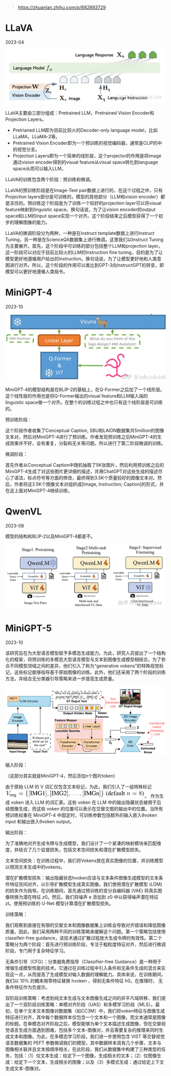> https://zhuanlan.zhihu.com/p/682893729



# LLaVA

2023-04



![image-20240317162339041](images/image-20240317162339041.png)

LLaVA主要由三部分组成：Pretrained LLM，Pretrained Vision Encoder和Projection Layers。

* Pretrianed LLM即为目前比较火的Decoder-only language model，比如LLaMA，LLaMA-2等。
* Pretrained Vision Encoder即为一个预训练的视觉编码器，通常是CLIP的中的视觉分支。
* Projection Layers即为一个简单的线形层，这个projector的作用是将image通过vision encoder得到的visual feature从visual space转化到language space从而可以输入LLM。

LLaVA的训练包含两个阶段：预训练和微调。

LLaVA的预训练阶段是在Image-Text pair数据上进行的，在这个过程之中，只有Projection layers部分是可训练的，模型的其他部分（LLM和vision encoder）都是冻住的。预训练这个阶段是为了训练一个较好的projection layer可以将visual feature映射到linguistic space。换句话说，为了让vision encoder的output space和LLM的input space实现一个对齐。这个阶段结束之后模型获得了一个初步的理解图像的能力。

LLaVA的微调阶段分为两种，一种是在instruct template数据上进行Instruct Tuning，另一种是在ScienceQA数据集上进行微调。这里我们以Instruct Tuning为主要展开。首先，这个阶段中可训练的部分包括整个LLM和projection layer。这一阶段可以对应于目前比较火的LLM的Instruction fine tuning，目的是为了让模型更好地遵循用户给出的Instruction。换句话说，为了让模型更好地和人类意图进行对齐。所以，这个阶段的作用可以类比到GPT-3向InstructGPT的转变，即模型可以更好地遵循人类指令。



# MiniGPT-4

2023-10



![image-20240317162642601](images/image-20240317162642601.png)

MiniGPT-4的模型结构是在BLIP-2的基础上，在Q-Former之后加了一个线形层。这个线性层的作用也是将Q-Former输出的visual feature和LLM输入端的linguistic space做一个对齐。在整个的训练过程之中也只有这个线形层是可训练的。

预训练阶段：

这个阶段作者收集了Conceptual Caption, SBU和LAION数据集共5million的图像文本对，然后对MiniGPT-4进行了预训练。作者发现预训练之后MiniGPT-4的生成效果并不好，会有重复，分裂和无关等问题。所以进行了第二阶段微调的训练。

微调阶段：

首先作者从Conceptual Caption中随机抽取了5K张图片，然后利用预训练之后的MiniGPT-4生成了对这些图片更详细的描述，并用ChatGPT对这些生成的描述尽心了语法，标点符号等方面的修改，最终得到3.5K个质量较好的图像文本对。然后，作者将这3.5K个图像文本对组织成[Image, Instruction; Caption]的形式，并在这上面对MiniGPT-4继续训练。



# QwenVL

2023-08

模型的结构和BLIP-2以及MiniGPT-4都差不。



![image-20240317163359802](images/image-20240317163359802.png)

# MiniGPT-5

2023-10



该研究旨在为大型语言模型赋予多模态生成能力。为此，研究人员提出了一个结构化的框架，将预训练的多模态大型语言模型与文本到图像生成模型相结合。为了弥合不同模型领域之间的差异，他们引入了称为“generative vokens”的特殊视觉标记，这些标记能够指导基于原始图像的训练。此外，他们还采用了两个阶段的训练方法，并结合无分类器引导策略来进一步提高生成质量。

![image-20240317190809286](images/image-20240317190809286.png)



输入阶段：

（这部分其实就是MiniGPT-4，然后添加n个图片token）

由于原始 LLM 的 V 词汇仅包含文本标记，为此，我们引入了一组特殊标记 ![image-20240317193222084](images/image-20240317193222084.png)。 作为生成 voken 进入 LLM 的词汇表。这些 voken 在 LLM 中的输出隐藏状态被用于后续图像生成，而这些 voken 的位置可以表示在交替文图的输出中的位置。当所有预训练权重在 MiniGPT-4 中固定时，可训练参数包括额外的输入嵌入θvoken input 和输出嵌入θvoken output。



输出阶段：

为了准确地对齐生成令牌与生成模型，我们设计了一个紧凑的映射模块来匹配维度，并结合了几个监督损失，包括文本空间损失和潜在扩散模型损失。

文本空间损失：在训练过程中，我们将Vokens放在真实图像的位置，并训练模型以预测文本生成中的vokens。

潜在扩散模型损失：输出隐藏状态hvoken应该与文本条件图像生成模型的文本条件特征空间对齐，以引导扩散模型生成真实图像。我们使用潜在扩散模型 (LDM) 的损失作为指导。在训练期间，首先通过预训练的变分自编码器 (VAE) 将真实图像转换为潜在特征 z0。然后，我们将噪声 e 添加到 z0 中以获得噪声潜在特征 zt。使用预训练的 U-Net 模型计算潜在扩散模型损失。



训练策略：

我们观察到直接在有限的交替文本和图像数据集上训练会导致对齐错误和降低图像质量。因此，我们采用两种不同的训练策略来缓解这个问题。第一个策略包括使用classifeir-free guidance，该技术通过扩散过程放大生成令牌的有效性。第二个策略分为两个阶段：首先进行预训练阶段，专注于粗粒度特征对齐，然后进行微调阶段，专门用于复杂特征学习。

无条件引导（CFG）：分类器免费指导（Classifier-free Guidance）是一种用于增强生成模型性能的技术。它通过在训练过程中引入条件和无条件生成的混合来实现这一点，从而提高了生成模型对输入数据的理解能力。具体来说，在训练期间，我们以 10% 的概率用零特征替换 hvoken ，得到无条件特征 h0。在推理时， 无条件特征作为负提示。

双阶段训练策略：考虑到纯文本生成与文本图像生成之间的非平凡域转移，我们提出了一个双阶段训练策略：单模对齐阶段（UAS）和多模学习阶段（MLS）。最初，在单个文本文本图像对数据集（如CC3M）中，我们将voken特征与图像生成特征进行对齐，其中每个数据样本仅包含一个文本和一个图像，而文本通常是图像的标题。在单模态对齐阶段之后，模型能够为单个文本描述生成图像，但在交替视觉语言生成方面遇到困难，包括多个文本-图像对，并且需要复杂的推理来同时生成文本和图像。为此，在多模态学习阶段，我们进一步使用包含 VIST 等交替视觉语言数据集的 PEFT 参数微调我们的模型，其中数据样本具有几个步骤，文本与图像相关联并且文本按顺序相关。在此阶段，我们从数据集中构建了三种类型的任务，包括：（1）仅文本生成：给定下一个图像，生成相关的文本；（2）仅图像生成：给定下一个文本，生成相关的图像；以及（3）多模式生成：通过给定上下文生成文本-图像对。



